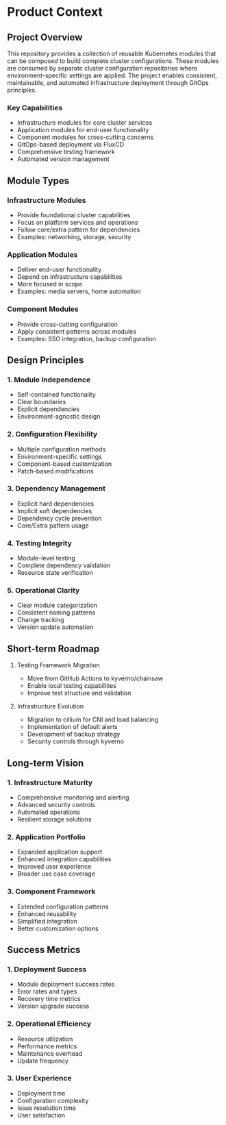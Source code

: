 # Product Context

## Project Overview

This repository provides a collection of reusable Kubernetes modules that can be composed to build complete cluster configurations. These modules are consumed by separate cluster configuration repositories where environment-specific settings are applied. The project enables consistent, maintainable, and automated infrastructure deployment through GitOps principles.

### Key Capabilities

- Infrastructure modules for core cluster services
- Application modules for end-user functionality
- Component modules for cross-cutting concerns
- GitOps-based deployment via FluxCD
- Comprehensive testing framework
- Automated version management

## Module Types

### Infrastructure Modules

- Provide foundational cluster capabilities
- Focus on platform services and operations
- Follow core/extra pattern for dependencies
- Examples: networking, storage, security

### Application Modules

- Deliver end-user functionality
- Depend on infrastructure capabilities
- More focused in scope
- Examples: media servers, home automation

### Component Modules

- Provide cross-cutting configuration
- Apply consistent patterns across modules
- Examples: SSO integration, backup configuration

## Design Principles

### 1. Module Independence

- Self-contained functionality
- Clear boundaries
- Explicit dependencies
- Environment-agnostic design

### 2. Configuration Flexibility

- Multiple configuration methods
- Environment-specific settings
- Component-based customization
- Patch-based modifications

### 3. Dependency Management

- Explicit hard dependencies
- Implicit soft dependencies
- Dependency cycle prevention
- Core/Extra pattern usage

### 4. Testing Integrity

- Module-level testing
- Complete dependency validation
- Resource state verification

### 5. Operational Clarity

- Clear module categorization
- Consistent naming patterns
- Change tracking
- Version update automation

## Short-term Roadmap

1. Testing Framework Migration
   - Move from GitHub Actions to kyverno/chainsaw
   - Enable local testing capabilities
   - Improve test structure and validation

2. Infrastructure Evolution
   - Migration to cillium for CNI and load balancing
   - Implementation of default alerts
   - Development of backup strategy
   - Security controls through kyverno

## Long-term Vision

### 1. Infrastructure Maturity

- Comprehensive monitoring and alerting
- Advanced security controls
- Automated operations
- Resilient storage solutions

### 2. Application Portfolio

- Expanded application support
- Enhanced integration capabilities
- Improved user experience
- Broader use case coverage

### 3. Component Framework

- Extended configuration patterns
- Enhanced reusability
- Simplified integration
- Better customization options

## Success Metrics

### 1. Deployment Success

- Module deployment success rates
- Error rates and types
- Recovery time metrics
- Version upgrade success

### 2. Operational Efficiency

- Resource utilization
- Performance metrics
- Maintenance overhead
- Update frequency

### 3. User Experience

- Deployment time
- Configuration complexity
- Issue resolution time
- User satisfaction

